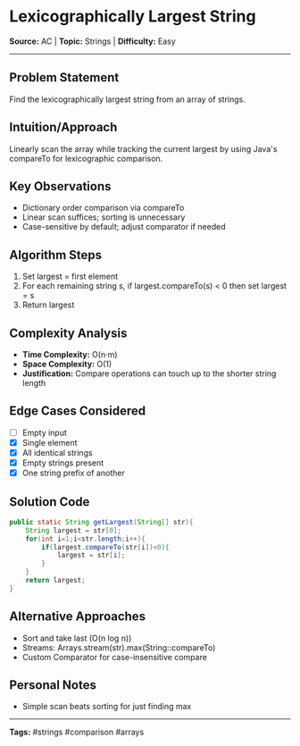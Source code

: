 # Lexicographically Largest String

**Source:** AC | **Topic:** Strings | **Difficulty:** Easy  

---

## Problem Statement
Find the lexicographically largest string from an array of strings.

## Intuition/Approach
Linearly scan the array while tracking the current largest by using Java's compareTo for lexicographic comparison.

## Key Observations
- Dictionary order comparison via compareTo
- Linear scan suffices; sorting is unnecessary
- Case-sensitive by default; adjust comparator if needed

## Algorithm Steps
1. Set largest = first element
2. For each remaining string s, if largest.compareTo(s) < 0 then set largest = s
3. Return largest

## Complexity Analysis
- **Time Complexity:** O(n·m)
- **Space Complexity:** O(1)
- **Justification:** Compare operations can touch up to the shorter string length

## Edge Cases Considered
- [ ] Empty input
- [x] Single element
- [x] All identical strings
- [x] Empty strings present
- [x] One string prefix of another

## Solution Code

```java
public static String getLargest(String[] str){
    String largest = str[0];
    for(int i=1;i<str.length;i++){
        if(largest.compareTo(str[i])<0){
            largest = str[i];
        }
    }
    return largest;
}
```

## Alternative Approaches
- Sort and take last (O(n log n))
- Streams: Arrays.stream(str).max(String::compareTo)
- Custom Comparator for case-insensitive compare

## Personal Notes
- Simple scan beats sorting for just finding max

---
**Tags:** #strings #comparison #arrays